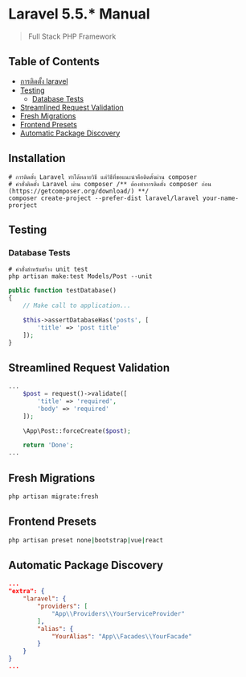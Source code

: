 # Laravel 5.5.\* Manual

> Full Stack PHP Framework

## Table of Contents

* [การติดตั้ง laravel](#installation)
* [Testing](#testing)
  * [Database Tests](#database-tests)
* [Streamlined Request Validation](#streamlined-request-validation)
* [Fresh Migrations](#fresh-migrations)
* [Frontend Presets](#frontend-presets)
* [Automatic Package Discovery](#automatic-package-discovery)

## Installation

```
# การติดตั้ง Laravel ทำได้หลายวิธี แต่วิธีที่ขอแนะนำคือติดตั้งผ่าน composer
# คำสั่งติดตั้ง Laravel ผ่าน composer /** ต้องทำการติดตั้ง composer ก่อน (https://getcomposer.org/download/) **/
composer create-project --prefer-dist laravel/laravel your-name-prorject
```

## Testing

### Database Tests

```
# คำสั่งสำหรับสร้าง unit test
php artisan make:test Models/Post --unit
```

```php
public function testDatabase()
{
    // Make call to application...

    $this->assertDatabaseHas('posts', [
        'title' => 'post title'
    ]);
}
```

## Streamlined Request Validation

```php
...
    $post = request()->validate([
        'title' => 'required',
        'body' => 'required'
    ]);

    \App\Post::forceCreate($post);

    return 'Done';
...
```

## Fresh Migrations

```bash
php artisan migrate:fresh
```

## Frontend Presets

```bash
php artisan preset none|bootstrap|vue|react
```

## Automatic Package Discovery

```json
...
"extra": {
    "laravel": {
        "providers": [
            "App\\Providers\\YourServiceProvider"
        ],
        "alias": {
            "YourAlias": "App\\Facades\\YourFacade"
        }
    }
}
...
```
